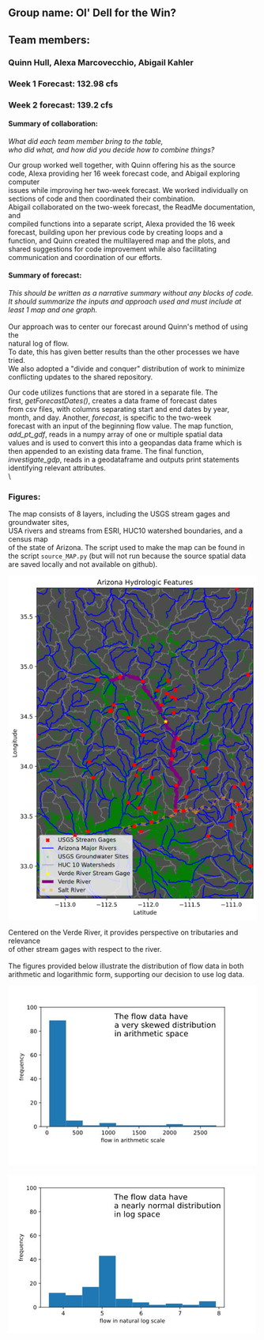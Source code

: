 ## Group name: Ol' Dell for the Win?
## Team members:
### Quinn Hull, Alexa Marcovecchio, Abigail Kahler


### Week 1 Forecast:  132.98 cfs

### Week 2 forecast:  139.2 cfs

#### Summary of collaboration:
*What did each team member bring to the table,\
who did what, and how did you decide how to combine things?*

Our group worked well together, with Quinn offering his as the source\
code, Alexa providing her 16 week forecast code, and Abigail exploring computer\
issues while improving her two-week forecast. We worked individually on\
sections of code and then coordinated their
combination.\
Abigail collaborated on the two-week forecast, the ReadMe documentation, and\
compiled functions into a separate script, Alexa provided the 16 week\
forecast, building upon her previous code by creating loops and a\
function, and Quinn created the multilayered map and the plots, and\
shared suggestions for code improvement while also facilitating\
communication and coordination of our efforts.


#### Summary of forecast:
*This should be written as a narrative summary without any blocks of code.\
It should summarize the inputs and approach used and must include at\
least 1 map and one graph.*\
\
Our approach was to center our forecast around Quinn's method of using the\
natural log of flow. \
To date, this has given better results than the other processes we have tried. \
We also adopted a "divide and conquer" distribution of work to minimize \
conflicting updates to the shared repository.

Our code utilizes functions that are stored in a separate file. The\
first, *getForecastDates()*, creates a data frame of forecast dates\
from csv files, with columns separating start and end dates by year,\
month, and day. Another, *forecast*, is specific to the two-week\
forecast with an input of the beginning flow value. The map function,\
*add_pt_gdf*, reads in a numpy array of one or multiple spatial data\
values and is used to convert this into a geopandas data frame which is\
then appended to an existing data frame. The final function,\
*investigate_gdp*, reads in a geodataframe and outputs print statements\
identifying relevant attributes.\
\
### Figures:

The map consists of 8 layers, including the USGS stream gages and groundwater sites, \
USA rivers and streams from ESRI, HUC10 watershed boundaries, and a census map \
of the state of Arizona. The script used to make the map can be found in \
the script `source_MAP.py` (but will not run because the source spatial data \
are saved locally and not available on github).


![](group_map.png)

Centered on the Verde River, it provides perspective on tributaries and relevance \
of other stream gages with respect to the river.
\
\
The figures provided below illustrate the distribution of flow data in both \
arithmetic and logarithmic form, supporting our decision to use log data.

![](arith_plot.png)

![](log_plot.png)
